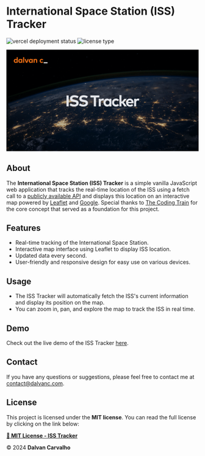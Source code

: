 # International Space Station (ISS) Tracker

![vercel deployment status](https://vercelbadge.vercel.app/api/dalvancarvalho/personal-page)
![license type](https://img.shields.io/badge/license-MIT-blue)

<div align="center">
  <img
    style="width: 700px"
    src="./assets/og-banner.png"
    alt="banner"
  />
</div>

## About

The **International Space Station (ISS) Tracker** is a simple vanilla JavaScript web application that tracks the real-time location of the ISS using a fetch call to a [publicly available API](https://wheretheiss.at/w/developer) and displays this location on an interactive map powered by [Leaflet](https://leafletjs.com/) and [Google](https://about.google/). Special thanks to [The Coding Train](https://thecodingtrain.com/) for the core concept that served as a foundation for this project.

## Features

- Real-time tracking of the International Space Station.
- Interactive map interface using Leaflet to display ISS location.
- Updated data every second.
- User-friendly and responsive design for easy use on various devices.

## Usage

- The ISS Tracker will automatically fetch the ISS's current information and display its position on the map.
- You can zoom in, pan, and explore the map to track the ISS in real time.

## Demo

Check out the live demo of the ISS Tracker [here](https://iss.dalvanc.com/).

## Contact

If you have any questions or suggestions, please feel free to contact me at [contact@dalvanc.com](mailto:contact@dalvanc.com).

## License

This project is licensed under the **MIT license**. You can read the full license by clicking on the link below:

**[📄 MIT License - ISS Tracker](./LICENSE)**

&copy; 2024 **Dalvan Carvalho**
